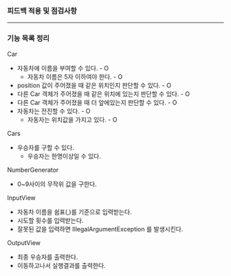 ### 피드백 적용 및 점검사항



---

### 기능 목록 정리

Car
- 자동차에 이름을 부여할 수 있다. - O
  - 자동차 이름은 5자 이하여야 한다. - O
- position 값이 주어졌을 때 같은 위치인지 판단할 수 있다. - O
- 다른 Car 객체가 주어졌을 때 같은 위치에 있는지 판단할 수 있다. - O
- 다른 Car 객체가 주어졌을 때 더 앞에있는지 판단할 수 있다. - O
- 자동차는 전진할 수 있다. - O
  - 자동자는 위치값을 가지고 있다. - O


Cars
- 우승자를 구할 수 있다.
  - 우승자는 한명이상일 수 있다.


NumberGenerator
- 0~9사이의 무작위 값을 구한다.


InputView
- 자동차 이름을 쉼표(,)를 기준으로 입력받는다.
- 시도할 횟수를 입력받는다.
- 잘못된 값을 입력하면 IllegalArgumentException 를 발생시킨다.

OutputView
- 최종 우승자를 출력한다.
- 이동하고나서 실행결과를 출력한다.